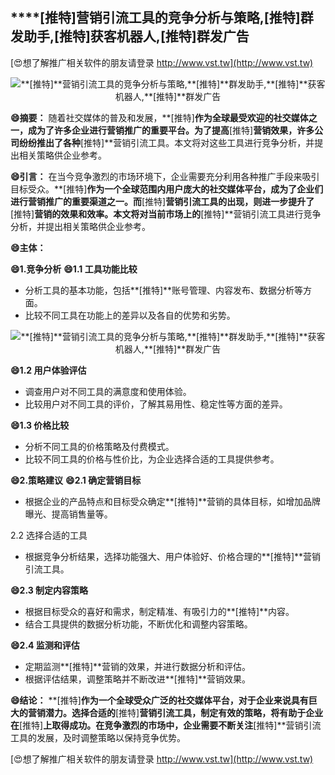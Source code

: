 ## ****[推特]**营销引流工具的竞争分析与策略,**[推特]**群发助手,**[推特]**获客机器人,**[推特]**群发广告**

[😍想了解推广相关软件的朋友请登录 http://www.vst.tw](http://www.vst.tw)

 <center><img src="https://vst.tw/MP4/tuiguang/png/4.png" alt="**[推特]**营销引流工具的竞争分析与策略,**[推特]**群发助手,**[推特]**获客机器人,**[推特]**群发广告"></center>

**😄摘要：**
随着社交媒体的普及和发展，**[推特]**作为全球最受欢迎的社交媒体之一，成为了许多企业进行营销推广的重要平台。为了提高**[推特]**营销效果，许多公司纷纷推出了各种**[推特]**营销引流工具。本文将对这些工具进行竞争分析，并提出相关策略供企业参考。

**😄引言：**
在当今竞争激烈的市场环境下，企业需要充分利用各种推广手段来吸引目标受众。**[推特]**作为一个全球范围内用户庞大的社交媒体平台，成为了企业们进行营销推广的重要渠道之一。而**[推特]**营销引流工具的出现，则进一步提升了**[推特]**营销的效果和效率。本文将对当前市场上的**[推特]**营销引流工具进行竞争分析，并提出相关策略供企业参考。

**😄主体：**

**😄1.竞争分析**
**😄1.1 工具功能比较**
- 分析工具的基本功能，包括**[推特]**账号管理、内容发布、数据分析等方面。
- 比较不同工具在功能上的差异以及各自的优势和劣势。

 <center><img src="https://vst.tw/MP4/tuiguang/png/6.png" alt="**[推特]**营销引流工具的竞争分析与策略,**[推特]**群发助手,**[推特]**获客机器人,**[推特]**群发广告"></center>

**😄1.2 用户体验评估**
- 调查用户对不同工具的满意度和使用体验。
- 比较用户对不同工具的评价，了解其易用性、稳定性等方面的差异。

**😄1.3 价格比较**
- 分析不同工具的价格策略及付费模式。
- 比较不同工具的价格与性价比，为企业选择合适的工具提供参考。

**😄2.策略建议**
**😄2.1 确定营销目标**
- 根据企业的产品特点和目标受众确定**[推特]**营销的具体目标，如增加品牌曝光、提高销售量等。

2.2 选择合适的工具
- 根据竞争分析结果，选择功能强大、用户体验好、价格合理的**[推特]**营销引流工具。

**😄2.3 制定内容策略**
- 根据目标受众的喜好和需求，制定精准、有吸引力的**[推特]**内容。
- 结合工具提供的数据分析功能，不断优化和调整内容策略。

**😄2.4 监测和评估**
- 定期监测**[推特]**营销的效果，并进行数据分析和评估。
- 根据评估结果，调整策略并不断改进**[推特]**营销效果。

**😄结论：**
**[推特]**作为一个全球受众广泛的社交媒体平台，对于企业来说具有巨大的营销潜力。选择合适的**[推特]**营销引流工具，制定有效的策略，将有助于企业在**[推特]**上取得成功。在竞争激烈的市场中，企业需要不断关注**[推特]**营销引流工具的发展，及时调整策略以保持竞争优势。

[😍想了解推广相关软件的朋友请登录 http://www.vst.tw](http://www.vst.tw)



